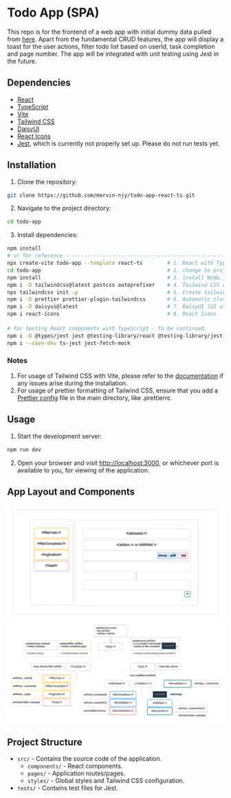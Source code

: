 # Todo App (SPA)

This repo is for the frontend of a web app with initial dummy data pulled from [here](https://jsonplaceholder.typicode.com/todos). Apart from the fundamental CRUD features, the app will display a toast for the user actions, filter todo list based on userId, task completion and page number. The app will be integrated with unit testing using Jest in the future.

## Dependencies

- [React](https://reactjs.org/)
- [TypeScript](https://www.typescriptlang.org/)
- [Vite](https://vitejs.dev/)
- [Tailwind CSS](https://tailwindcss.com/)
- [DaisyUI](https://daisyui.com/)
- [React Icons](https://react-icons.github.io/react-icons/)
- [Jest](https://jestjs.io/), which is currently not properly set up. Please do not run tests yet.

## Installation

1. Clone the repository:

```bash
git clone https://github.com/mervin-njy/todo-app-react-ts.git
```

2. Navigate to the project directory:

```bash
cd todo-app
```

3. Install dependencies:

```bash
npm install
# or for reference ---------------------------------------------------
npx create-vite todo-app --template react-ts        # 1. React with TypeScript using Vite
cd todo-app                                         # 2. change to project directory for other installations
npm install                                         # 3. install Node.js dependencies
npm i -D tailwindcss@latest postcss autoprefixer    # 4. Tailwind CSS with PostCSS and Autoprefixer (for Vite)
npx tailwindcss init -p                             # 5. Create tailwind.config.js file
npm i -D prettier prettier-plugin-tailwindcss       # 6. Automatic class sorting with Prettier formatter
npm i -D daisyui@latest                             # 7. DaisyUI (UI utilities for Tailwind CSS)
npm i react-icons                                   # 8. React Icons

# for testing React components with TypeScript - To be continued.
npm i -D @types/jest jest @testing-library/react @testing-library/jest-dom
npm i --save-dev ts-jest jest-fetch-mock
```

### Notes

1. For usage of Tailwind CSS with Vite, please refer to the [documentation](https://tailwindcss.com/docs/guides/vite) if any issues arise during the installation.
2. For usage of prettier formatting of Tailwind CSS, ensure that you add a [Prettier config](https://github.com/tailwindlabs/prettier-plugin-tailwindcss) file in the main directory, like .prettierrc.

## Usage

1. Start the development server:

```bash
npm run dev
```

2. Open your browser and visit [http://localhost:3000](http://localhost:3000), or whichever port is available to you, for viewing of the application.

## App Layout and Components

![layout of SPA](./diagrams/layout.svg)
![Component diagram to illustrate handling of states and flow of props](./diagrams/component-diagram.svg)

## Project Structure

- `src/` - Contains the source code of the application.
  - `components/` - React components.
  - `pages/` - Application routes/pages.
  - `styles/` - Global styles and Tailwind CSS configuration.
- `tests/` - Contains test files for Jest.
